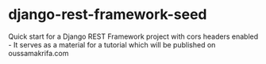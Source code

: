 # django-rest-framework-seed
Quick start for a Django REST Framework project with cors headers enabled - It serves as a material for a tutorial which will be published on oussamakrifa.com
